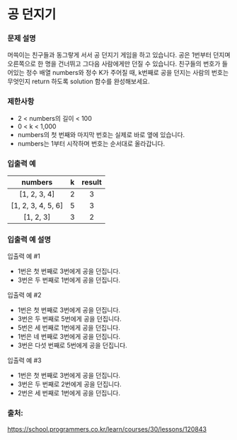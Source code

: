 # 공 던지기

### 문제 설명
머쓱이는 친구들과 동그랗게 서서 공 던지기 게임을 하고 있습니다. 
공은 1번부터 던지며 오른쪽으로 한 명을 건너뛰고 그다음 사람에게만 던질 수 있습니다. 
친구들의 번호가 들어있는 정수 배열 numbers와 정수 K가 주어질 때, k번째로 공을 던지는 사람의 번호는 무엇인지 return 하도록 solution 함수를 완성해보세요.

### 제한사항
- 2 < numbers의 길이 < 100
- 0 < k < 1,000
- numbers의 첫 번째와 마지막 번호는 실제로 바로 옆에 있습니다.
- numbers는 1부터 시작하며 번호는 순서대로 올라갑니다.

### 입출력 예
|       numbers       |  	k   |  	result  |
|:-------------------:|:-----:|:---------:|
|    [1, 2, 3, 4]     |  	2   |    	3     |
| [1, 2, 3, 4, 5, 6]  |  	5   |    	3     |
|     [1, 2, 3]	      |   3   |    	2     |

### 입출력 예 설명
입출력 예 #1
- 1번은 첫 번째로 3번에게 공을 던집니다.
- 3번은 두 번째로 1번에게 공을 던집니다.

입출력 예 #2
- 1번은 첫 번째로 3번에게 공을 던집니다. 
- 3번은 두 번째로 5번에게 공을 던집니다.
- 5번은 세 번째로 1번에게 공을 던집니다.
- 1번은 네 번째로 3번에게 공을 던집니다.
- 3번은 다섯 번째로 5번에게 공을 던집니다.

입출력 예 #3
- 1번은 첫 번째로 3번에게 공을 던집니다.
- 3번은 두 번째로 2번에게 공을 던집니다.
- 2번은 세 번째로 1번에게 공을 던집니다.

### 출처: 
https://school.programmers.co.kr/learn/courses/30/lessons/120843
